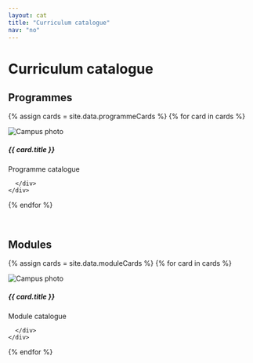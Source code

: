 ```yaml
---
layout: cat
title: "Curriculum catalogue"
nav: "no"
---
```


<h1 class="padTitle">Curriculum catalogue</h1>

<h2>Programmes</h2>

<div class="row">

  {% assign cards = site.data.programmeCards %}
  {% for card in cards %}
  <div class="col-md-4">
    <div class="card" >
      <img class="card-img-top" src="/campus92/images/{{ card.image }}" alt="Campus photo">
      <div class="card-body">
        <h5 class="card-title">{{ card.title }}</h5>
        <p class="card-text">Programme catalogue
        <a href="planSearch.html" class="stretched-link"><i class="fas fa-chevron-circle-right"></i></a></p>

      </div>
    </div>
  </div>
  {% endfor %}

</div>



<h2 style="padding-top: 30px">Modules</h2>

<div class="row">

  {% assign cards = site.data.moduleCards %}
  {% for card in cards %}
  <div class="col-md-4">
    <div class="card" >
      <img class="card-img-top" src="/campus92/images/{{ card.image }}" alt="Campus photo">
      <div class="card-body">
        <h5 class="card-title">{{ card.title }}</h5>
        <p class="card-text">Module catalogue
        <a href="planSearch.html" class="stretched-link"><i class="fas fa-chevron-circle-right"></i></a></p>

      </div>
    </div>
  </div>
  {% endfor %}

</div>
